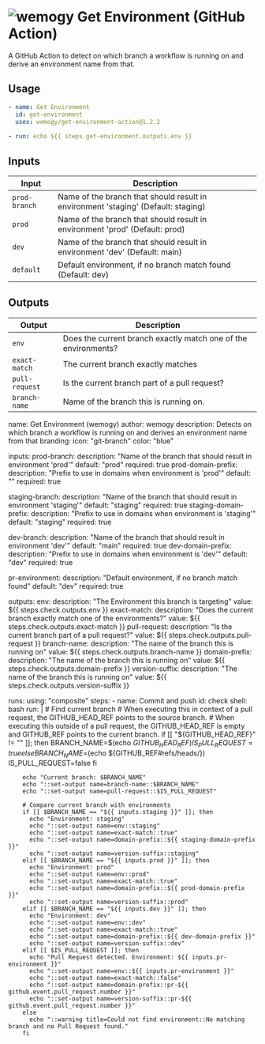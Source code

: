 # ![wemogy](https://wemogyimages.blob.core.windows.net/logos/wemogy-github-tiny.png) Get Environment (GitHub Action)

A GitHub Action to detect on which branch a workflow is running on and derive an environment name from that.

## Usage

```yaml
- name: Get Environment
  id: get-environment
  uses: wemogy/get-environment-action@1.2.2
  
- run: echo ${{ steps.get-environment.outputs.env }}
```

## Inputs

| Input     | Description                                                                       |
| --------- | --------------------------------------------------------------------------------- |
| `prod-branch` | Name of the branch that should result in environment 'staging' (Default: staging) |
| `prod`    | Name of the branch that should result in environment 'prod' (Default: prod)       |
| `dev`     | Name of the branch that should result in environment 'dev' (Default: main)        |
| `default` | Default environment, if no branch match found (Default: dev)                      |

## Outputs

| Output         | Description                                                    |
| -------------- | -------------------------------------------------------------- |
| `env`          | Does the current branch exactly match one of the environments? |
| `exact-match`  | The current branch exactly matches                             |
| `pull-request` | Is the current branch part of a pull request?                  |
| `branch-name`  | Name of the branch this is running on.                         |



name: Get Environment (wemogy)
author: wemogy
description: Detects on which branch a workflow is running on and derives an environment name from that
branding:
  icon: "git-branch"
  color: "blue"

inputs:
  prod-branch:
    description: "Name of the branch that should result in environment 'prod'"
    default: "prod"
    required: true
  prod-domain-prefix:
    description: "Prefix to use in domains when environment is 'prod'"
    default: ""
    required: true
    
  staging-branch:
    description: "Name of the branch that should result in environment 'staging'"
    default: "staging"
    required: true
  staging-domain-prefix:
    description: "Prefix to use in domains when environment is 'staging'"
    default: "staging"
    required: true
    
  dev-branch:
    description: "Name of the branch that should result in environment 'dev'"
    default: "main"
    required: true
  dev-domain-prefix:
    description: "Prefix to use in domains when environment is 'dev'"
    default: "dev"
    required: true
  
  pr-environment:
    description: "Default environment, if no branch match found"
    default: "dev"
    required: true

outputs:
  env:
    description: "The Environment this branch is targeting"
    value: ${{ steps.check.outputs.env }}
  exact-match:
    description: "Does the current branch exactly match one of the environments?"
    value: ${{ steps.check.outputs.exact-match }}
  pull-request:
    description: "Is the current branch part of a pull request?"
    value: ${{ steps.check.outputs.pull-request }}
  branch-name:
    description: "The name of the branch this is running on"
    value: ${{ steps.check.outputs.branch-name }}
  domain-prefix:
    description: "The name of the branch this is running on"
    value: ${{ steps.check.outputs.domain-prefix }}
  version-suffix:
    description: "The name of the branch this is running on"
    value: ${{ steps.check.outputs.version-suffix }}

runs:
  using: "composite"
  steps:
    - name: Commit and push
      id: check
      shell: bash
      run: |
        # Find current branch
        # When executing this in context of a pull request, the GITHUB_HEAD_REF points to the source branch.
        # When executing this outside of a pull request, the GITHUB_HEAD_REF is empty and GITHUB_REF points to the current branch.
        if [[ "${GITHUB_HEAD_REF}" != "" ]]; then
          BRANCH_NAME=$(echo ${GITHUB_HEAD_REF})
          IS_PULL_REQUEST=true
        else
          BRANCH_NAME=$(echo ${GITHUB_REF#refs/heads/})
          IS_PULL_REQUEST=false
        fi

        echo "Current branch: $BRANCH_NAME"
        echo "::set-output name=branch-name::$BRANCH_NAME"
        echo "::set-output name=pull-request::$IS_PULL_REQUEST"

        # Compare current branch with environments
        if [[ $BRANCH_NAME == "${{ inputs.staging }}" ]]; then
          echo "Environment: staging"
          echo "::set-output name=env::staging"
          echo "::set-output name=exact-match::true"
          echo "::set-output name=domain-prefix::${{ staging-domain-prefix }}"
          echo "::set-output name=version-suffix::staging"
        elif [[ $BRANCH_NAME == "${{ inputs.prod }}" ]]; then
          echo "Environment: prod"
          echo "::set-output name=env::prod"
          echo "::set-output name=exact-match::true"
          echo "::set-output name=domain-prefix::${{ prod-domain-prefix }}"
          echo "::set-output name=version-suffix::prod"
        elif [[ $BRANCH_NAME == "${{ inputs.dev }}" ]]; then
          echo "Environment: dev"
          echo "::set-output name=env::dev"
          echo "::set-output name=exact-match::true"
          echo "::set-output name=domain-prefix::${{ dev-domain-prefix }}"
          echo "::set-output name=version-suffix::dev"
        elif [[ $IS_PULL_REQUEST ]]; then
          echo "Pull Request detected. Environment: ${{ inputs.pr-environment }}"
          echo "::set-output name=env::${{ inputs.pr-environment }}"
          echo "::set-output name=exact-match::false"
          echo "::set-output name=domain-prefix::pr-${{ github.event.pull_request.number }}"
          echo "::set-output name=version-suffix::pr-${{ github.event.pull_request.number }}"
        else
          echo "::warning title=Could not find environment::No matching branch and no Pull Request found."
        fi
